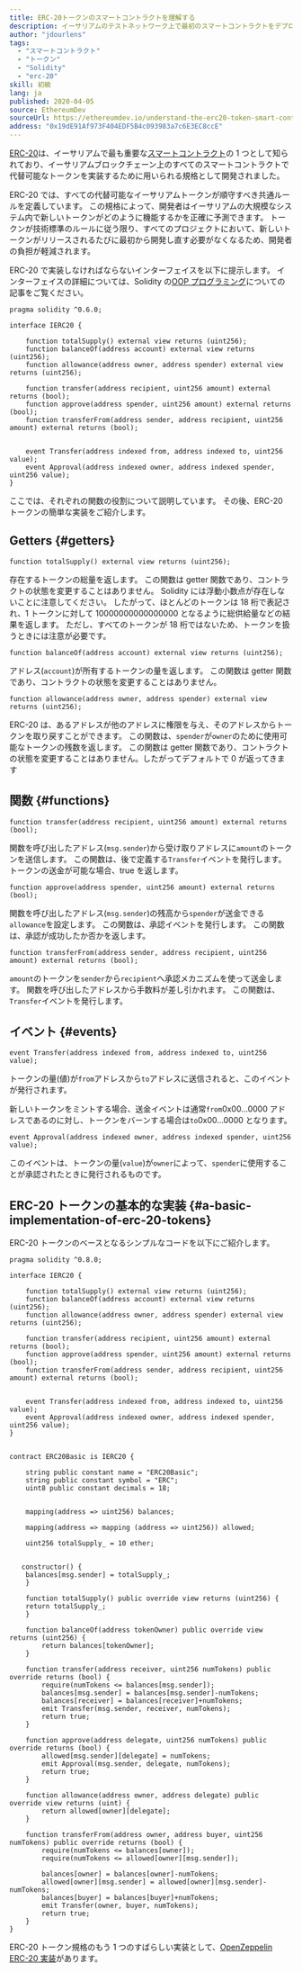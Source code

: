 ```yaml
---
title: ERC-20トークンのスマートコントラクトを理解する
description: イーサリアムのテストネットワーク上で最初のスマートコントラクトをデプロイする手順
author: "jdourlens"
tags:
  - "スマートコントラクト"
  - "トークン"
  - "Solidity"
  - "erc-20"
skill: 初級
lang: ja
published: 2020-04-05
source: EthereumDev
sourceUrl: https://ethereumdev.io/understand-the-erc20-token-smart-contract/
address: "0x19dE91Af973F404EDF5B4c093983a7c6E3EC8ccE"
---
```


[ERC-20](/developers/docs/standards/tokens/erc-20/)は、イーサリアムで最も重要な[スマートコントラクト](/developers/docs/standards/)の 1 つとして知られており、イーサリアムブロックチェーン上のすべてのスマートコントラクトで代替可能なトークンを実装するために用いられる規格として開発されました。

ERC-20 では、すべての代替可能なイーサリアムトークンが順守すべき共通ルールを定義しています。 この規格によって、開発者はイーサリアムの大規模なシステム内で新しいトークンがどのように機能するかを正確に予測できます。 トークンが技術標準のルールに従う限り、すべてのプロジェクトにおいて、新しいトークンがリリースされるたびに最初から開発し直す必要がなくなるため、開発者の負担が軽減されます。

ERC-20 で実装しなければならないインターフェイスを以下に提示します。 インターフェイスの詳細については、Solidity の[OOP プログラミング](https://ethereumdev.io/inheritance-in-solidity-contracts-are-classes/)についての記事をご覧ください。

```solidity
pragma solidity ^0.6.0;

interface IERC20 {

    function totalSupply() external view returns (uint256);
    function balanceOf(address account) external view returns (uint256);
    function allowance(address owner, address spender) external view returns (uint256);

    function transfer(address recipient, uint256 amount) external returns (bool);
    function approve(address spender, uint256 amount) external returns (bool);
    function transferFrom(address sender, address recipient, uint256 amount) external returns (bool);


    event Transfer(address indexed from, address indexed to, uint256 value);
    event Approval(address indexed owner, address indexed spender, uint256 value);
}
```

ここでは、それぞれの関数の役割について説明しています。 その後、ERC-20 トークンの簡単な実装をご紹介します。

## Getters {#getters}

```solidity
function totalSupply() external view returns (uint256);
```

存在するトークンの総量を返します。 この関数は getter 関数であり、コントラクトの状態を変更することはありません。 Solidity には浮動小数点が存在しないことに注意してください。 したがって、ほとんどのトークンは 18 桁で表記され、1 トークンに対して 10000000000000000 となるように総供給量などの結果を返します。 ただし、すべてのトークンが 18 桁ではないため、トークンを扱うときには注意が必要です。

```solidity
function balanceOf(address account) external view returns (uint256);
```

アドレス(`account`)が所有するトークンの量を返します。 この関数は getter 関数であり、コントラクトの状態を変更することはありません。

```solidity
function allowance(address owner, address spender) external view returns (uint256);
```

ERC-20 は、あるアドレスが他のアドレスに権限を与え、そのアドレスからトークンを取り戻すことができます。 この関数は、`spender`が`owner`のために使用可能なトークンの残数を返します。 この関数は getter 関数であり、コントラクトの状態を変更することはありません。したがってデフォルトで 0 が返ってきます

## 関数 {#functions}

```solidity
function transfer(address recipient, uint256 amount) external returns (bool);
```

関数を呼び出したアドレス(`msg.sender`)から受け取りアドレスに`amount`のトークンを送信します。 この関数は、後で定義する`Transfer`イベントを発行します。 トークンの送金が可能な場合、true を返します。

```solidity
function approve(address spender, uint256 amount) external returns (bool);
```

関数を呼び出したアドレス(`msg.sender`)の残高から`spender`が送金できる`allowance`を設定します。 この関数は、承認イベントを発行します。 この関数は、承認が成功したか否かを返します。

```solidity
function transferFrom(address sender, address recipient, uint256 amount) external returns (bool);
```

`amount`のトークンを`sender`から`recipient`へ承認メカニズムを使って送金します。 関数を呼び出したアドレスから手数料が差し引かれます。 この関数は、`Transfer`イベントを発行します。

## イベント {#events}

```solidity
event Transfer(address indexed from, address indexed to, uint256 value);
```

トークンの量(値)が`from`アドレスから`to`アドレスに送信されると、このイベントが発行されます。

新しいトークンをミントする場合、送金イベントは通常`from`0x00...0000 アドレスであるのに対し、トークンをバーンする場合は`to`0x00...0000 となります。

```solidity
event Approval(address indexed owner, address indexed spender, uint256 value);
```

このイベントは、トークンの量(`value`)が`owner`によって、`spender`に使用することが承認されたときに発行されるものです。

## ERC-20 トークンの基本的な実装 {#a-basic-implementation-of-erc-20-tokens}

ERC-20 トークンのベースとなるシンプルなコードを以下にご紹介します。

```solidity
pragma solidity ^0.8.0;

interface IERC20 {

    function totalSupply() external view returns (uint256);
    function balanceOf(address account) external view returns (uint256);
    function allowance(address owner, address spender) external view returns (uint256);

    function transfer(address recipient, uint256 amount) external returns (bool);
    function approve(address spender, uint256 amount) external returns (bool);
    function transferFrom(address sender, address recipient, uint256 amount) external returns (bool);


    event Transfer(address indexed from, address indexed to, uint256 value);
    event Approval(address indexed owner, address indexed spender, uint256 value);
}


contract ERC20Basic is IERC20 {

    string public constant name = "ERC20Basic";
    string public constant symbol = "ERC";
    uint8 public constant decimals = 18;


    mapping(address => uint256) balances;

    mapping(address => mapping (address => uint256)) allowed;

    uint256 totalSupply_ = 10 ether;


   constructor() {
    balances[msg.sender] = totalSupply_;
    }

    function totalSupply() public override view returns (uint256) {
    return totalSupply_;
    }

    function balanceOf(address tokenOwner) public override view returns (uint256) {
        return balances[tokenOwner];
    }

    function transfer(address receiver, uint256 numTokens) public override returns (bool) {
        require(numTokens <= balances[msg.sender]);
        balances[msg.sender] = balances[msg.sender]-numTokens;
        balances[receiver] = balances[receiver]+numTokens;
        emit Transfer(msg.sender, receiver, numTokens);
        return true;
    }

    function approve(address delegate, uint256 numTokens) public override returns (bool) {
        allowed[msg.sender][delegate] = numTokens;
        emit Approval(msg.sender, delegate, numTokens);
        return true;
    }

    function allowance(address owner, address delegate) public override view returns (uint) {
        return allowed[owner][delegate];
    }

    function transferFrom(address owner, address buyer, uint256 numTokens) public override returns (bool) {
        require(numTokens <= balances[owner]);
        require(numTokens <= allowed[owner][msg.sender]);

        balances[owner] = balances[owner]-numTokens;
        allowed[owner][msg.sender] = allowed[owner][msg.sender]-numTokens;
        balances[buyer] = balances[buyer]+numTokens;
        emit Transfer(owner, buyer, numTokens);
        return true;
    }
}
```

ERC-20 トークン規格のもう 1 つのすばらしい実装として、[OpenZeppelin ERC-20 実装](https://github.com/OpenZeppelin/openzeppelin-contracts/tree/master/contracts/token/ERC20)があります。
